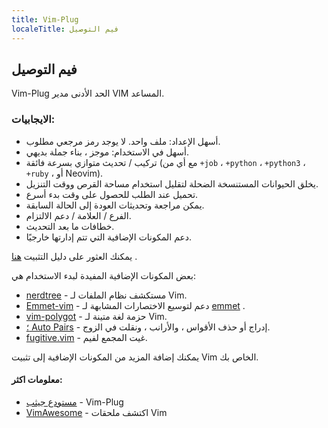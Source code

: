 ```yaml
---
title: Vim-Plug
localeTitle: فيم التوصيل
---
```

## فيم التوصيل

Vim-Plug الحد الأدنى مدير VIM المساعد.

### الايجابيات:

*   أسهل الإعداد: ملف واحد. لا يوجد رمز مرجعي مطلوب.
*   أسهل في الاستخدام: موجز ، بناء جملة بديهي.
*   تركيب / تحديث متوازي بسرعة فائقة (مع أي من `+job` ، `+python` ، `+python3` ، `+ruby` ، أو Neovim).
*   يخلق الحيوانات المستنسخة الضحلة لتقليل استخدام مساحة القرص ووقت التنزيل.
*   تحميل عند الطلب للحصول على وقت بدء أسرع.
*   يمكن مراجعة وتحديثات العودة إلى الحالة السابقة.
*   الفرع / العلامة / دعم الالتزام.
*   خطافات ما بعد التحديث.
*   دعم المكونات الإضافية التي تتم إدارتها خارجيًا.

يمكنك العثور على دليل التثبيت [هنا](https://github.com/junegunn/vim-plug#installation) .

بعض المكونات الإضافية المفيدة لبدء الاستخدام هي:

*   [nerdtree](https://github.com/scrooloose/nerdtree) - مستكشف نظام الملفات لـ Vim.
*   [Emmet-vim](https://github.com/mattn/emmet-vim/) - دعم لتوسيع الاختصارات المشابهة لـ [emmet](https://emmet.io/) .
*   [vim-polygot](https://github.com/sheerun/vim-polyglot) - حزمة لغة متينة لـ Vim.
*   [؛ Auto Pairs](https://github.com/jiangmiao/auto-pairs) - إدراج أو حذف الأقواس ، والأرانب ، ونقلت في الزوج.
*   [fugitive.vim](https://github.com/tpope/vim-fugitive) - غيت المجمع لفيم.

يمكنك إضافة المزيد من المكونات الإضافية إلى تثبيت Vim الخاص بك.

#### معلومات اكثر:

*   [مستودع جيثب](https://github.com/junegunn/vim-plug) - Vim-Plug
*   [VimAwesome](https://vimawesome.com/) - اكتشف ملحقات Vim